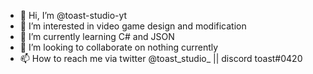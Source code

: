 - 👋 Hi, I’m @toast-studio-yt
- 👀 I’m interested in video game design and modification 
- 🌱 I’m currently learning C# and JSON
- 💞️ I’m looking to collaborate on nothing currently
- 📫 How to reach me via twitter @toast_studio_ || discord toast#0420  

<!---
toast-studio-yt/toast-studio-yt is a ✨ special ✨ repository because its `README.md` (this file) appears on your GitHub profile.
You can click the Preview link to take a look at your changes.
--->
